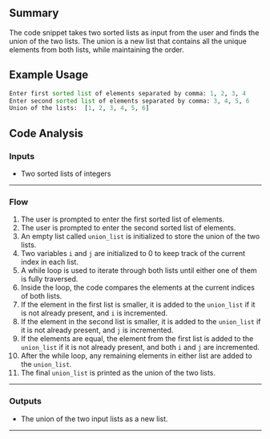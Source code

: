## Summary
The code snippet takes two sorted lists as input from the user and finds the union of the two lists. The union is a new list that contains all the unique elements from both lists, while maintaining the order.

## Example Usage
```python
Enter first sorted list of elements separated by comma: 1, 2, 3, 4
Enter second sorted list of elements separated by comma: 3, 4, 5, 6
Union of the lists:  [1, 2, 3, 4, 5, 6]
```

## Code Analysis
### Inputs
- Two sorted lists of integers
___
### Flow
1. The user is prompted to enter the first sorted list of elements.
2. The user is prompted to enter the second sorted list of elements.
3. An empty list called `union_list` is initialized to store the union of the two lists.
4. Two variables `i` and `j` are initialized to 0 to keep track of the current index in each list.
5. A while loop is used to iterate through both lists until either one of them is fully traversed.
6. Inside the loop, the code compares the elements at the current indices of both lists.
7. If the element in the first list is smaller, it is added to the `union_list` if it is not already present, and `i` is incremented.
8. If the element in the second list is smaller, it is added to the `union_list` if it is not already present, and `j` is incremented.
9. If the elements are equal, the element from the first list is added to the `union_list` if it is not already present, and both `i` and `j` are incremented.
10. After the while loop, any remaining elements in either list are added to the `union_list`.
11. The final `union_list` is printed as the union of the two lists.
___
### Outputs
- The union of the two input lists as a new list.
___
